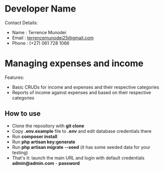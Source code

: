 #  Developer Name

Contact Details:
-  Name  : Terrence Munodei
-  Email : terrencemunodei25@gmail.com
-  Phone : (+27) 061 728 1066


#  Managing expenses and income

Features:
-  Basic CRUDs for income and expenses and their respective categories
-  Reports of income against expenses and based on their respective categories



## How to use

- Clone the repository with __git clone__
- Copy __.env.example__ file to __.env__ and edit database credentials there
- Run __composer install__
- Run __php artisan key:generate__
- Run __php artisan migrate --seed__ (it has some seeded data for your testing)
- That's it: launch the main URL and login with default credentials __admin@admin.com__ - __password__
